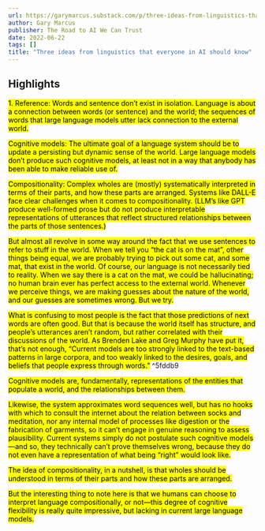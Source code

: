```yaml
---
url: https://garymarcus.substack.com/p/three-ideas-from-linguistics-that
author: Gary Marcus
publisher: The Road to AI We Can Trust
date: 2022-06-22
tags: []
title: "Three ideas from linguistics that everyone in AI should know"
---
```


## Highlights
<mark>1. Reference: Words and sentence don’t exist in isolation. Language is about a connection between words (or sentence) and the world; the sequences of words that large language models utter lack connection to the external world.</mark>

<mark>Cognitive models: The ultimate goal of a language system should be to update a persisting but dynamic sense of the world. Large language models don’t produce such cognitive models, at least not in a way that anybody has been able to make reliable use of.</mark>

<mark>Compositionality: Complex wholes are (mostly) systematically interpreted in terms of their parts, and how these parts are arranged. Systems like DALL-E face clear challenges when it comes to compositionality. (LLM’s like GPT produce well-formed prose but do not produce interpretable representations of utterances that reflect structured relationships between the parts of those sentences.)</mark>

<mark>But almost all revolve in some way around the fact that we use sentences to refer to stuff in the world. When we tell you “the cat is on the mat”, other things being equal, we are probably trying to pick out some cat, and some mat, that exist in the world. Of course, our language is not necessarily tied to reality. When we say there is a cat on the mat, we could be hallucinating; no human brain ever has perfect access to the external world. Whenever we perceive things, we are making guesses about the nature of the world, and our guesses are sometimes wrong. But we try.</mark>

<mark>What is confusing to most people is the fact that those predictions of next words are often good. But that is because the world itself has structure, and people’s utterances aren’t random, but rather correlated with their discussions of the world. As Brenden Lake and Greg Murphy have put it, that’s not enough, “Current models are too strongly linked to the text-based patterns in large corpora, and too weakly linked to the desires, goals, and beliefs that people express through words.”</mark> ^5fddb9

<mark>Cognitive models are, fundamentally, representations of the entities that populate a world, and the relationships between them.</mark>

<mark>Likewise, the system approximates word sequences well, but has no hooks with which to consult the internet about the relation between socks and meditation, nor any internal model of processes like digestion or the fabrication of garments, so it can’t engage in genuine reasoning to assess plausibility. Current systems simply do not postulate such cognitive models—and so, they technically can’t prove themselves wrong, because they do not even have a representation of what being “right” would look like.</mark>

<mark>The idea of compositionality, in a nutshell, is that wholes should be understood in terms of their parts and how these parts are arranged.</mark>

<mark>But the interesting thing to note here is that we humans can choose to interpret language compositionally, or not—this degree of cognitive flexibility is really quite impressive, but lacking in current large language models.</mark>